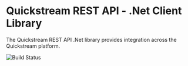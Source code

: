 # Quickstream REST API - .Net Client Library

The Quickstream REST API .Net library provides integration across the Quickstream platform.

![Build Status](https://travis-ci.org/seanobjames/quickstreamapi-dotnet.svg?branch=master)